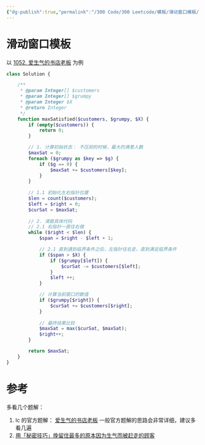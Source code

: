 ```yaml
---
{"dg-publish":true,"permalink":"/300 Code/300 Leetcode/模板/滑动窗口模板/","tags":["leetcode"],"noteIcon":"","created":"2021-03-06T18:32:23+08:00","updated":"2024-02-01T15:17:30+08:00"}
---
```



# 滑动窗口模板

以 [1052. 爱生气的书店老板](https://leetcode-cn.com/problems/grumpy-bookstore-owner/) 为例

``` php
class Solution {

    /**
     * @param Integer[] $customers
     * @param Integer[] $grumpy
     * @param Integer $X
     * @return Integer
     */
    function maxSatisfied($customers, $grumpy, $X) {
        if (empty($customers)) {
            return 0;
        }

        // 1. 计算初始状态： 不压抑的时候，最大的满意人数
        $maxSat = 0;
        foreach ($grumpy as $key => $g) {
            if ($g == 0) {
                $maxSat += $customers[$key];
            }
        }
		
		// 1.1 初始化左右指针位置
        $len = count($customers);
        $left = $right = 0;
        $curSat = $maxSat;
		
        // 2. 滑窗具体代码
        // 2.1 右指针一直往右做
        while ($right < $len) {
            $span = $right - $left + 1;

            // 2.1 直到遇到临界条件之后，左指针往右走，直到满足临界条件
            if ($span > $X) {
                if ($grumpy[$left]) {
                    $curSat -= $customers[$left];
                }
                $left ++;
            }

            // 计算当前窗口的数值
            if ($grumpy[$right]) {
                $curSat += $customers[$right];
            }
			
            // 最终结果比较
            $maxSat = max($curSat, $maxSat);
            $right++;
        }

        return $maxSat;
    }
}
```

# 参考

多看几个题解：
1. lc 的官方题解： [爱生气的书店老板](https://leetcode-cn.com/problems/grumpy-bookstore-owner/solution/ai-sheng-qi-de-shu-dian-lao-ban-by-leetc-dloq/)
一般官方题解的思路会非常详细，建议多看几遍
2. [用「秘密技巧」挽留住最多的原本因为生气而被赶走的顾客](https://leetcode-cn.com/problems/grumpy-bookstore-owner/solution/yong-mi-mi-ji-qiao-wan-liu-zhu-zui-duo-d-py41/)